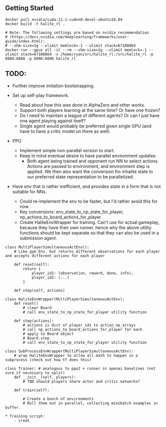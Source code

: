 ## Getting Started

```
docker pull nvidia/cuda:11.1-cudnn8-devel-ubuntu18.04
docker build -t halite_rl .

# Note: The following settings are based on nvidia recommendation
# (https://docs.nvidia.com/deeplearning/frameworks/user-guide/index.html):
# --shm-size=1g --ulimit memlock=-1 --ulimit stack=67108864
docker run --gpus all -it --rm --shm-size=1g --ulimit memlock=-1 --ulimit stack=67108864 -v /home/ryan/src/halite_rl:/src/halite_rl -p 8888:8888 -p 6006:6006 halite_rl
```
## TODO:

* Further improve imitation bootstrapping.
* Set up self-play framework.
    * Read about how this was done in AlphaZero and other works.
    * Support both players learning at the same time? Or have one frozen?
    * Do I need to maintain a league of different agents? Or can I just have one agent playing against itself?
    * Single agent would probably be preferred given single GPU (and have to have a critic model on there as well)
* PPO
    * Implement simple non-parallel version to start.
    * Keep in mind eventual desire to have parallel environment updates:
        * Both agent being trained and opponent run NN to select actions. Actions are passed to environment, and environment step is applied. We then also want the conversion fro mhalite state to our preferred state representation to be parallelized.

* Have env that is rather inefficient, and provides state in a form that is not suitable for NNs.
    * Could re-implement the env to be faster, but I'd rather avoid this for now.
    * Key conversions: env_state_to_np_state_for_player, np_actions_to_board_actions_for_player
    * Create HaliteEnvWrapper for training. Can't use for actual gameplay, because they have their own runner. hence why the above utility functions should be kept separate so that they can also be used in a submission agent.
```
class MultiPlayerSimultaneousActEnv():
    # Like gym Env, but returns different observations for each player and accepts different actions for each player

    def reset(self):
        return {
            player_id1: (observation, reward, done, info),
            player_id2: (...)
        }

    def step(self, actions)

class HaliteEnvWrapper(MultiPlayerSimultaneousActEnv):
    def reset()
        # clear Board
        # call env_state_to_np_state_for_player utility function

    def step(actions):
        # actions is dict of player_ids to action_np_arrays
        # call np_actions_to_board_actions_for_player for each
        # apply to Board object
        # Board.step
        # call env_state_to_np_state_for_player utility function

class SubProcessEnvWrapper(MultiPlayerSimultaneousActEnv):
    # wrap HaliteEnvWrapper to allow all math to happen in a subprocess (check out how tf does this)

class Trainer: # analogous to ppo2 + runner in openai baselines (not sure if necessary to split)
    def __init__(self, players):
        # TBD should players share actor and critic networks?

    def train(self):

        # Create a bunch of environments
        # Roll them out in parallel, collecting minibatch examples in buffer.
```
    * Training script:
        - creat